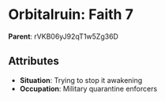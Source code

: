 # Orbitalruin: Faith 7

**Parent**: rVKB06yJ92qT1w5Zg36D

## Attributes
- **Situation**: Trying to stop it awakening
- **Occupation**: Military quarantine enforcers


